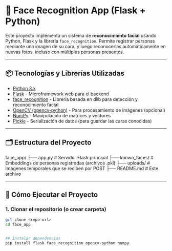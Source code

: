 # 🧠 Face Recognition App (Flask + Python)

Este proyecto implementa un sistema de **reconocimiento facial** usando Python, Flask y la librería `face_recognition`. Permite registrar personas mediante una imagen de su cara, y luego reconocerlas automáticamente en nuevas fotos, incluso con múltiples personas presentes.

---

## 📦 Tecnologías y Librerías Utilizadas

- [Python 3.x](https://www.python.org/)
- [Flask](https://flask.palletsprojects.com/) - Microframework web para el backend
- [face_recognition](https://github.com/ageitgey/face_recognition) - Librería basada en dlib para detección y reconocimiento facial
- [OpenCV (opencv-python)](https://pypi.org/project/opencv-python/) - Para procesamiento de imágenes (opcional)
- [NumPy](https://numpy.org/) - Manipulación de matrices y vectores
- [Pickle](https://docs.python.org/3/library/pickle.html) - Serialización de datos (para guardar las caras conocidas)

---

## 🗂️ Estructura del Proyecto

face_app/
├── app.py # Servidor Flask principal
├── known_faces/ # Embeddings de personas registradas (archivos .pkl)
├── uploads/ # Imágenes temporales que se reciben por POST
├── README.md # Este archivo


---

## 🚀 Cómo Ejecutar el Proyecto

### 1. Clonar el repositorio (o crear carpeta)

```bash
git clone <repo-url>
cd face_app


## Instalar dependencias
pip install flask face_recognition opencv-python numpy
